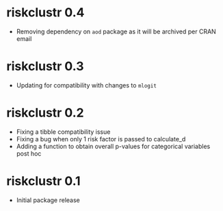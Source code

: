 # riskclustr 0.4

* Removing dependency on `aod` package as it will be archived per CRAN email

# riskclustr 0.3

* Updating for compatibility with changes to `mlogit`

# riskclustr 0.2

* Fixing a tibble compatibility issue
* Fixing a bug when only 1 risk factor is passed to calculate_d
* Adding a function to obtain overall p-values for categorical variables post hoc

# riskclustr 0.1

* Initial package release
